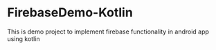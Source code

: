 # FirebaseDemo-Kotlin
This is demo project to implement firebase functionality in android app using kotlin
